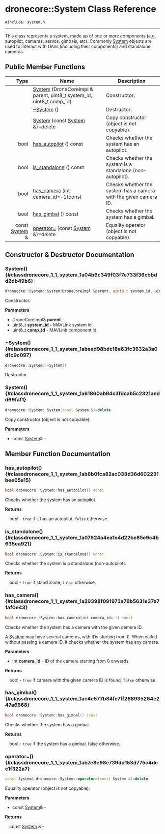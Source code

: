 # dronecore::System Class Reference
`#include: system.h`

----


This class represents a system, made up of one or more components (e.g. autopilot, cameras, servos, gimbals, etc). Commonly [System](classdronecore_1_1_system.md) objects are used to interact with UAVs (including their components) and standalone cameras. 


## Public Member Functions


Type | Name | Description
---: | --- | ---
&nbsp; | [System](#classdronecore_1_1_system_1a04b6c349f03f7e733f36cbbdd2db49b6) (DroneCoreImpl & parent, uint8_t system_id, uint8_t comp_id) | Constructor.
&nbsp; | [~System](#classdronecore_1_1_system_1abeed98bdc18e63fc3632a3a0d1c9c097) () | Destructor.
&nbsp; | [System](#classdronecore_1_1_system_1a61860ab94c3fdcab5c2321aedd69faf1) (const [System](classdronecore_1_1_system.md) &)=delete | Copy constructor (object is not copyable).
bool | [has_autopilot](#classdronecore_1_1_system_1ab8b0fca82ac033d36d602231bee65a15) () const | Checks whether the system has an autopilot.
bool | [is_standalone](#classdronecore_1_1_system_1a07624a4ea1e4d22be85e9c4b635ea921) () const | Checks whether the system is a standalone (non-autopilot).
bool | [has_camera](#classdronecore_1_1_system_1a29398f091973a76b5631e37a71af0e43) (int camera_id=-1)const | Checks whether the system has a camera with the given camera ID.
bool | [has_gimbal](#classdronecore_1_1_system_1ae4e577b84fc7ff268935264e247a6668) () const | Checks whether the system has a gimbal.
const [System](classdronecore_1_1_system.md) & | [operator=](#classdronecore_1_1_system_1ab7e8e98e739dd153d775c4dec1f322a7) (const [System](classdronecore_1_1_system.md) &)=delete | Equality operator (object is not copyable).


## Constructor & Destructor Documentation


### System() {#classdronecore_1_1_system_1a04b6c349f03f7e733f36cbbdd2db49b6}
```cpp
dronecore::System::System(DroneCoreImpl &parent, uint8_t system_id, uint8_t comp_id)
```


Constructor.


**Parameters**

* DroneCoreImpl& **parent** - 
* uint8_t **system_id** - MAVLink system id.
* uint8_t **comp_id** - MAVLink component id.

### ~System() {#classdronecore_1_1_system_1abeed98bdc18e63fc3632a3a0d1c9c097}
```cpp
dronecore::System::~System()
```


Destructor.


### System() {#classdronecore_1_1_system_1a61860ab94c3fdcab5c2321aedd69faf1}
```cpp
dronecore::System::System(const System &)=delete
```


Copy constructor (object is not copyable).


**Parameters**

* const [System](classdronecore_1_1_system.md)&  - 

## Member Function Documentation


### has_autopilot() {#classdronecore_1_1_system_1ab8b0fca82ac033d36d602231bee65a15}
```cpp
bool dronecore::System::has_autopilot() const
```


Checks whether the system has an autopilot.


**Returns**

&emsp;bool - `true` if it has an autopilot, `false` otherwise.

### is_standalone() {#classdronecore_1_1_system_1a07624a4ea1e4d22be85e9c4b635ea921}
```cpp
bool dronecore::System::is_standalone() const
```


Checks whether the system is a standalone (non-autopilot).


**Returns**

&emsp;bool - `true` if stand alone, `false` otherwise.

### has_camera() {#classdronecore_1_1_system_1a29398f091973a76b5631e37a71af0e43}
```cpp
bool dronecore::System::has_camera(int camera_id=-1) const
```


Checks whether the system has a camera with the given camera ID.

A [System](classdronecore_1_1_system.md) may have several cameras, with IDs starting from 0. When called without passing a camera ID, it checks whether the system has any camera.

**Parameters**

* int **camera_id** - ID of the camera starting from 0 onwards.

**Returns**

&emsp;bool - `true` if camera with the given camera ID is found, `false` otherwise.

### has_gimbal() {#classdronecore_1_1_system_1ae4e577b84fc7ff268935264e247a6668}
```cpp
bool dronecore::System::has_gimbal() const
```


Checks whether the system has a gimbal.


**Returns**

&emsp;bool - `true` if the system has a gimbal, false otherwise.

### operator=() {#classdronecore_1_1_system_1ab7e8e98e739dd153d775c4dec1f322a7}
```cpp
const System& dronecore::System::operator=(const System &)=delete
```


Equality operator (object is not copyable).


**Parameters**

* const [System](classdronecore_1_1_system.md)&  - 

**Returns**

&emsp;const [System](classdronecore_1_1_system.md) & - 